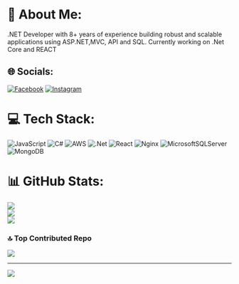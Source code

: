 # 💫 About Me:
.NET Developer with 8+ years of experience building robust and scalable applications using ASP.NET,MVC,  API and SQL. Currently working on .Net Core and REACT


## 🌐 Socials:
[![Facebook](https://img.shields.io/badge/Facebook-%231877F2.svg?logo=Facebook&logoColor=white)](https://facebook.com/sudhir.vetri@facebook.com) [![Instagram](https://img.shields.io/badge/Instagram-%23E4405F.svg?logo=Instagram&logoColor=white)](https://instagram.com/sudhirvetri/) 

# 💻 Tech Stack:
![JavaScript](https://img.shields.io/badge/javascript-%23323330.svg?style=for-the-badge&logo=javascript&logoColor=%23F7DF1E) ![C#](https://img.shields.io/badge/c%23-%23239120.svg?style=for-the-badge&logo=csharp&logoColor=white) ![AWS](https://img.shields.io/badge/AWS-%23FF9900.svg?style=for-the-badge&logo=amazon-aws&logoColor=white) ![.Net](https://img.shields.io/badge/.NET-5C2D91?style=for-the-badge&logo=.net&logoColor=white) ![React](https://img.shields.io/badge/react-%2320232a.svg?style=for-the-badge&logo=react&logoColor=%2361DAFB) ![Nginx](https://img.shields.io/badge/nginx-%23009639.svg?style=for-the-badge&logo=nginx&logoColor=white) ![MicrosoftSQLServer](https://img.shields.io/badge/Microsoft%20SQL%20Server-CC2927?style=for-the-badge&logo=microsoft%20sql%20server&logoColor=white) ![MongoDB](https://img.shields.io/badge/MongoDB-%234ea94b.svg?style=for-the-badge&logo=mongodb&logoColor=white)
# 📊 GitHub Stats:
![](https://github-readme-stats.vercel.app/api?username=sudhirvetri&theme=dark&hide_border=false&include_all_commits=false&count_private=false)<br/>
![](https://github-readme-streak-stats.herokuapp.com/?user=sudhirvetri&theme=dark&hide_border=false)<br/>
![](https://github-readme-stats.vercel.app/api/top-langs/?username=sudhirvetri&theme=dark&hide_border=false&include_all_commits=false&count_private=false&layout=compact)

### 🔝 Top Contributed Repo
![](https://github-contributor-stats.vercel.app/api?username=sudhirvetri&limit=5&theme=dark&combine_all_yearly_contributions=true)

---
[![](https://visitcount.itsvg.in/api?id=sudhirvetri&icon=0&color=0)](https://visitcount.itsvg.in)

<!-- Proudly created with GPRM ( https://gprm.itsvg.in ) -->
